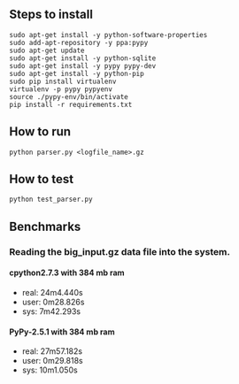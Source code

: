 Steps to install
----------------

    sudo apt-get install -y python-software-properties
    sudo add-apt-repository -y ppa:pypy
    sudo apt-get update
    sudo apt-get install -y python-sqlite
    sudo apt-get install -y pypy pypy-dev
    sudo apt-get install -y python-pip
    sudo pip install virtualenv
    virtualenv -p pypy pypyenv
    source ./pypy-env/bin/activate
    pip install -r requirements.txt

How to run
----------

    python parser.py <logfile_name>.gz


How to test
-----------

    python test_parser.py

Benchmarks
----------

### Reading the big_input.gz data file into the system.

#### cpython2.7.3 with 384 mb ram

- real:	24m4.440s
- user:	0m28.826s
- sys: 7m42.293s

#### PyPy-2.5.1 with 384 mb ram

- real:	27m57.182s
- user:	0m29.818s
- sys: 10m1.050s
